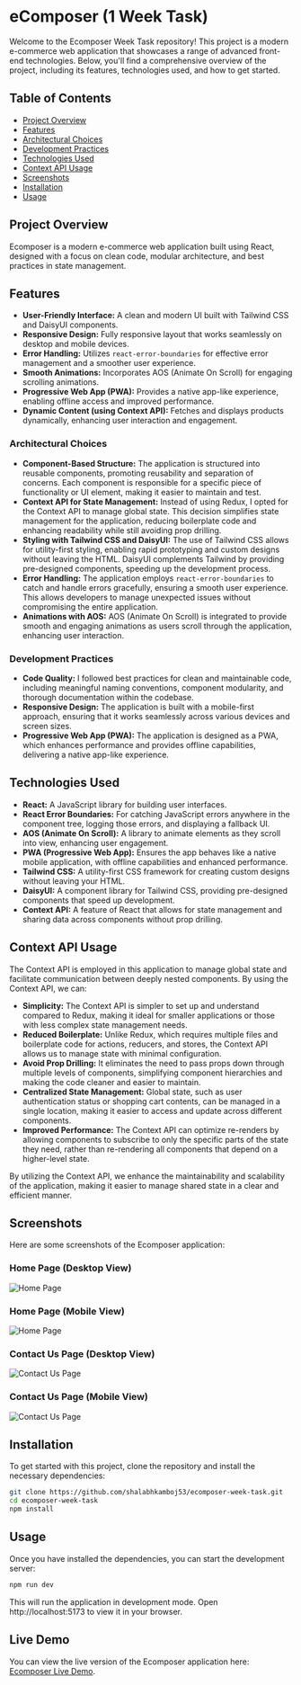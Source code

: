 # eComposer (1 Week Task)

Welcome to the Ecomposer Week Task repository! This project is a modern e-commerce web application that showcases a range of advanced front-end technologies. Below, you'll find a comprehensive overview of the project, including its features, technologies used, and how to get started.

## Table of Contents
- [Project Overview](#project-overview)
- [Features](#features)
- [Architectural Choices](#architectural-choices)
- [Development Practices](#development-practices)
- [Technologies Used](#technologies-used)
- [Context API Usage](#context-api-usage)
- [Screenshots](#screenshots)
- [Installation](#installation)
- [Usage](#usage)

## Project Overview

Ecomposer is a modern e-commerce web application built using React, designed with a focus on clean code, modular architecture, and best practices in state management. 

## Features

- **User-Friendly Interface:** A clean and modern UI built with Tailwind CSS and DaisyUI components.
- **Responsive Design:** Fully responsive layout that works seamlessly on desktop and mobile devices.
- **Error Handling:** Utilizes `react-error-boundaries` for effective error management and a smoother user experience.
- **Smooth Animations:** Incorporates AOS (Animate On Scroll) for engaging scrolling animations.
- **Progressive Web App (PWA):** Provides a native app-like experience, enabling offline access and improved performance.
- **Dynamic Content (using Context API):** Fetches and displays products dynamically, enhancing user interaction and engagement.

### Architectural Choices

- **Component-Based Structure:** The application is structured into reusable components, promoting reusability and separation of concerns. Each component is responsible for a specific piece of functionality or UI element, making it easier to maintain and test.
- **Context API for State Management:** Instead of using Redux, I opted for the Context API to manage global state. This decision simplifies state management for the application, reducing boilerplate code and enhancing readability while still avoiding prop drilling.
- **Styling with Tailwind CSS and DaisyUI:** The use of Tailwind CSS allows for utility-first styling, enabling rapid prototyping and custom designs without leaving the HTML. DaisyUI complements Tailwind by providing pre-designed components, speeding up the development process.
- **Error Handling:** The application employs `react-error-boundaries` to catch and handle errors gracefully, ensuring a smooth user experience. This allows developers to manage unexpected issues without compromising the entire application.
- **Animations with AOS:** AOS (Animate On Scroll) is integrated to provide smooth and engaging animations as users scroll through the application, enhancing user interaction.

### Development Practices

- **Code Quality:** I followed best practices for clean and maintainable code, including meaningful naming conventions, component modularity, and thorough documentation within the codebase.
- **Responsive Design:** The application is built with a mobile-first approach, ensuring that it works seamlessly across various devices and screen sizes.
- **Progressive Web App (PWA):** The application is designed as a PWA, which enhances performance and provides offline capabilities, delivering a native app-like experience.

## Technologies Used

- **React:** A JavaScript library for building user interfaces.
- **React Error Boundaries:** For catching JavaScript errors anywhere in the component tree, logging those errors, and displaying a fallback UI.
- **AOS (Animate On Scroll):** A library to animate elements as they scroll into view, enhancing user engagement.
- **PWA (Progressive Web App):** Ensures the app behaves like a native mobile application, with offline capabilities and enhanced performance.
- **Tailwind CSS:** A utility-first CSS framework for creating custom designs without leaving your HTML.
- **DaisyUI:** A component library for Tailwind CSS, providing pre-designed components that speed up development.
- **Context API:** A feature of React that allows for state management and sharing data across components without prop drilling.

## Context API Usage

The Context API is employed in this application to manage global state and facilitate communication between deeply nested components. By using the Context API, we can:

- **Simplicity:** The Context API is simpler to set up and understand compared to Redux, making it ideal for smaller applications or those with less complex state management needs.
- **Reduced Boilerplate:** Unlike Redux, which requires multiple files and boilerplate code for actions, reducers, and stores, the Context API allows us to manage state with minimal configuration.
- **Avoid Prop Drilling:** It eliminates the need to pass props down through multiple levels of components, simplifying component hierarchies and making the code cleaner and easier to maintain.
- **Centralized State Management:** Global state, such as user authentication status or shopping cart contents, can be managed in a single location, making it easier to access and update across different components.
- **Improved Performance:** The Context API can optimize re-renders by allowing components to subscribe to only the specific parts of the state they need, rather than re-rendering all components that depend on a higher-level state.


By utilizing the Context API, we enhance the maintainability and scalability of the application, making it easier to manage shared state in a clear and efficient manner.

## Screenshots

Here are some screenshots of the Ecomposer application:

### Home Page (Desktop View)
![Home Page](./screenshots/home-desktop-view.png)

### Home Page (Mobile View)
![Home Page](./screenshots/home-mobile-view.png)

### Contact Us Page (Desktop View)
![Contact Us Page](./screenshots/contact-us-desktop-view.png)

### Contact Us Page (Mobile View)
![Contact Us Page](./screenshots/contact-us-mobile-view.png)

## Installation

To get started with this project, clone the repository and install the necessary dependencies:

```bash
git clone https://github.com/shalabhkamboj53/ecomposer-week-task.git
cd ecomposer-week-task
npm install
```

## Usage
Once you have installed the dependencies, you can start the development server:

```bash
npm run dev
```

This will run the application in development mode. Open http://localhost:5173 to view it in your browser.

## Live Demo

You can view the live version of the Ecomposer application here: [Ecomposer Live Demo](https://ecomposer-week-task.vercel.app).
